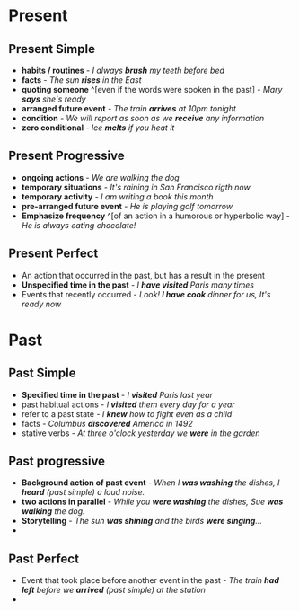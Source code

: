 
# Present 

## Present Simple 

- **habits / routines** - *I always **brush** my teeth before bed*
- **facts** - *The sun **rises** in the East*
- **quoting someone** ^[even if the words were spoken in the past] - *Mary **says** she's ready*
- **arranged future event** - *The train **arrives** at 10pm tonight*
- **condition** - *We will report as soon as we **receive** any information*
- **zero conditional** - *Ice **melts** if you heat it*

## Present Progressive

- **ongoing actions** - *We are walking the dog*
- **temporary situations** - *It's raining in San Francisco rigth now*
- **temporary activity** - *I am writing a book this month*
- **pre-arranged future event** - *He is playing golf tomorrow* 
- **Emphasize frequency** ^[of an action in a humorous or hyperbolic way] - *He is always eating chocolate!*

## Present Perfect 

- An action that occurred in the past, but has a result in the present
- **Unspecified time in the past** - *I **have visited** Paris many times*
- Events that recently occurred - *Look! **I have cook** dinner for us, It's ready now*

# Past

## Past Simple 

- **Specified time in the past** - *I **visited** Paris last year*
- past habitual actions - *I **visited** them every day for a year*
- refer to a past state - *I **knew** how to fight even as a child*
- facts - *Columbus **discovered** America in 1492*
- stative verbs - *At three o'clock yesterday we **were** in the garden*

## Past progressive

- **Background action of past event** - *When I **was washing** the dishes, I **heard** (past simple) a loud noise.*
- **two actions in parallel** - *While you **were washing** the dishes, Sue **was walking** the dog.*
- **Storytelling** - *The sun **was shining** and the birds **were singing**...*
- 

## Past Perfect

- Event that took place before another event in the past - *The train **had left** before we **arrived** (past simple) at the station*
- 